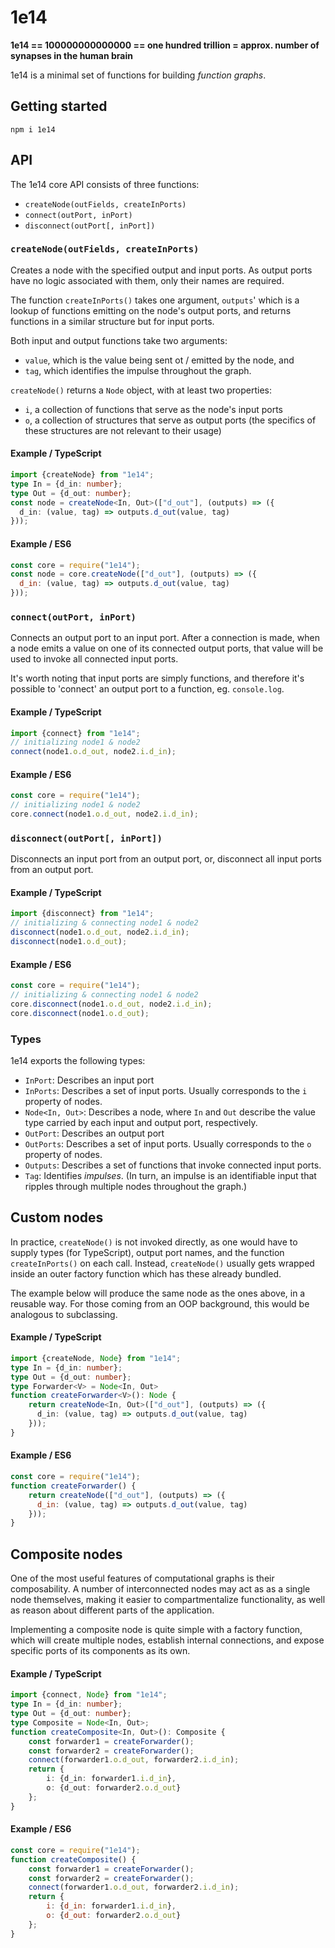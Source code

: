 1e14
====

**1e14 == 100000000000000 == one hundred trillion = approx. number of synapses 
in the human brain**

1e14 is a minimal set of functions for building *function graphs*.

Getting started
---------------

`npm i 1e14`

API
---

The 1e14 core API consists of three functions:

* `createNode(outFields, createInPorts)`
* `connect(outPort, inPort)`
* `disconnect(outPort[, inPort])`

### `createNode(outFields, createInPorts)`

Creates a node with the specified output and input ports. As output ports 
have no logic associated with them, only their names are required.

The function `createInPorts()` takes one argument, `outputs`' which is a 
lookup of functions emitting on the node's output ports, and returns 
functions in a similar structure but for input ports.

Both input and output functions take two arguments:
* `value`, which is the value being sent ot / emitted by the node, and
* `tag`, which identifies the impulse throughout the graph.

`createNode()` returns a `Node` object, with at least two properties:
* `i`, a collection of functions that serve as the node's input ports
* `o`, a collection of structures that serve as output ports (the specifics 
of these structures are not relevant to their usage)

#### Example / TypeScript

```typescript
import {createNode} from "1e14";
type In = {d_in: number};
type Out = {d_out: number};
const node = createNode<In, Out>(["d_out"], (outputs) => ({
  d_in: (value, tag) => outputs.d_out(value, tag)
}));
```

#### Example / ES6

```javascript
const core = require("1e14");
const node = core.createNode(["d_out"], (outputs) => ({
  d_in: (value, tag) => outputs.d_out(value, tag)
}));
```

### `connect(outPort, inPort)`

Connects an output port to an input port. After a connection is made, when a 
node emits a value on one of its connected output ports, that value will be 
used to invoke all connected input ports.

It's worth noting that input ports are simply functions, and therefore it's 
possible to 'connect' an output port to a function, eg. `console.log`. 

#### Example / TypeScript

```typescript
import {connect} from "1e14";
// initializing node1 & node2 
connect(node1.o.d_out, node2.i.d_in);
```

#### Example / ES6

```javascript
const core = require("1e14");
// initializing node1 & node2 
core.connect(node1.o.d_out, node2.i.d_in);
```

### `disconnect(outPort[, inPort])`

Disconnects an input port from an output port, or, disconnect all input ports
from an output port.

#### Example / TypeScript

```typescript
import {disconnect} from "1e14";
// initializing & connecting node1 & node2 
disconnect(node1.o.d_out, node2.i.d_in);
disconnect(node1.o.d_out);
```

#### Example / ES6

```javascript
const core = require("1e14");
// initializing & connecting node1 & node2 
core.disconnect(node1.o.d_out, node2.i.d_in);
core.disconnect(node1.o.d_out);
```

### Types

1e14 exports the following types:

* `InPort`: Describes an input port
* `InPorts`: Describes a set of input ports. Usually corresponds to the `i` 
property of nodes.
* `Node<In, Out>`: Describes a node, where `In` and `Out` describe the value 
type carried by each input and output port, respectively.
* `OutPort`: Describes an output port
* `OutPorts`: Describes a set of input ports. Usually corresponds to the `o` 
property of nodes.
* `Outputs`: Describes a set of functions that invoke connected input ports.
* `Tag`: Identifies *impulses*. (In turn, an impulse is an identifiable input
 that ripples through multiple nodes throughout the graph.)

Custom nodes
------------

In practice, `createNode()` is not invoked directly, as one would have to 
supply types (for TypeScript), output port names, and the function 
`createInPorts()` on each call. Instead, `createNode()` usually gets wrapped 
inside an outer factory function which has these already bundled.

The example below will produce the same node as the ones above, in a reusable
way. For those coming from an OOP background, this would be analogous to 
subclassing.

#### Example / TypeScript

```typescript
import {createNode, Node} from "1e14";
type In = {d_in: number};
type Out = {d_out: number};
type Forwarder<V> = Node<In, Out>
function createForwarder<V>(): Node {
    return createNode<In, Out>(["d_out"], (outputs) => ({
      d_in: (value, tag) => outputs.d_out(value, tag)
    }));
}
```

#### Example / ES6

```javascript
const core = require("1e14");
function createForwarder() {
    return createNode(["d_out"], (outputs) => ({
      d_in: (value, tag) => outputs.d_out(value, tag)
    }));
}
```

Composite nodes
---------------

One of the most useful features of computational graphs is their 
composability. A number of interconnected nodes may act as as a single node 
themselves, making it easier to compartmentalize functionality, as well as 
reason about different parts of the application.

Implementing a composite node is quite simple with a factory function, which 
will create multiple nodes, establish internal connections, and expose
specific ports of its components as its own.

#### Example / TypeScript

```typescript
import {connect, Node} from "1e14";
type In = {d_in: number};
type Out = {d_out: number};
type Composite = Node<In, Out>;
function createComposite<In, Out>(): Composite {
    const forwarder1 = createForwarder();
    const forwarder2 = createForwarder();
    connect(forwarder1.o.d_out, forwarder2.i.d_in);
    return {
        i: {d_in: forwarder1.i.d_in},
        o: {d_out: forwarder2.o.d_out}
    };
}
``` 

#### Example / ES6

```javascript
const core = require("1e14");
function createComposite() {
    const forwarder1 = createForwarder();
    const forwarder2 = createForwarder();
    connect(forwarder1.o.d_out, forwarder2.i.d_in);
    return {
        i: {d_in: forwarder1.i.d_in},
        o: {d_out: forwarder2.o.d_out}
    };
}
``` 

